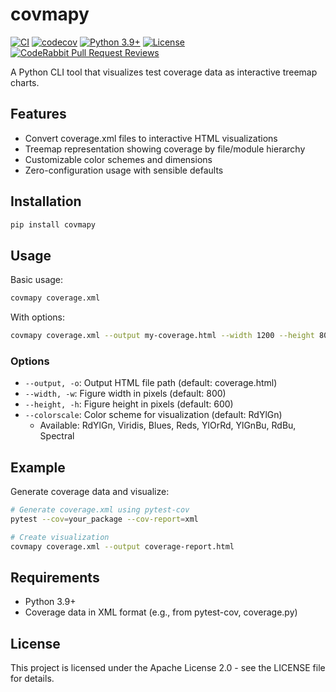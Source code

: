 # covmapy

[![CI](https://github.com/zhengxii921/covmapy/actions/workflows/ci.yml/badge.svg)](https://github.com/zhengxii921/covmapy/actions/workflows/ci.yml)
[![codecov](https://codecov.io/gh/zhengxii921/covmapy/branch/main/graph/badge.svg)](https://codecov.io/gh/zhengxii921/covmapy)
[![Python 3.9+](https://img.shields.io/badge/python-3.9+-blue.svg)](https://www.python.org/downloads/)
[![License](https://img.shields.io/badge/License-Apache%202.0-blue.svg)](https://opensource.org/licenses/Apache-2.0)
[![CodeRabbit Pull Request Reviews](https://img.shields.io/coderabbit/prs/github/zhengxii921/covmapy?utm_source=oss&utm_medium=github&utm_campaign=zhengxii921%2Fcovmapy&labelColor=171717&color=FF570A&link=https%3A%2F%2Fcoderabbit.ai&label=CodeRabbit+Reviews)](https://coderabbit.ai)

A Python CLI tool that visualizes test coverage data as interactive treemap charts.

## Features

- Convert coverage.xml files to interactive HTML visualizations
- Treemap representation showing coverage by file/module hierarchy
- Customizable color schemes and dimensions
- Zero-configuration usage with sensible defaults

## Installation

```bash
pip install covmapy
```

## Usage

Basic usage:

```bash
covmapy coverage.xml
```

With options:

```bash
covmapy coverage.xml --output my-coverage.html --width 1200 --height 800 --colorscale Viridis
```

### Options

- `--output, -o`: Output HTML file path (default: coverage.html)
- `--width, -w`: Figure width in pixels (default: 800)
- `--height, -h`: Figure height in pixels (default: 600)
- `--colorscale`: Color scheme for visualization (default: RdYlGn)
  - Available: RdYlGn, Viridis, Blues, Reds, YlOrRd, YlGnBu, RdBu, Spectral

## Example

Generate coverage data and visualize:

```bash
# Generate coverage.xml using pytest-cov
pytest --cov=your_package --cov-report=xml

# Create visualization
covmapy coverage.xml --output coverage-report.html
```

## Requirements

- Python 3.9+
- Coverage data in XML format (e.g., from pytest-cov, coverage.py)

## License

This project is licensed under the Apache License 2.0 - see the LICENSE file for details.
